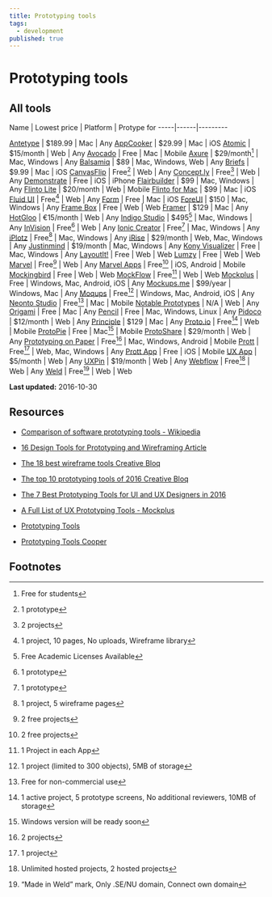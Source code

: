 ```yaml
---
title: Prototyping tools
tags:
  - development
published: true
---
```


# Prototyping tools



## All tools



Name | Lowest price | Platform | Protype for
-----|------|---------

[Antetype](http://www.antetype.com/) | $189.99 | Mac | Any
[AppCooker](http://www.appcooker.com/) | $29.99 | Mac | iOS 
[Atomic](https://atomic.io/) | $15/month | Web | Any
[Avocado](https://github.com/ideo/avocado/)  | Free | Mac | Mobile 
[Axure](http://www.axure.com/) | $29/month[^axure] | Mac, Windows | Any
[Balsamiq](https://balsamiq.com/) | $89 | Mac, Windows, Web | Any
[Briefs](http://giveabrief.com/) | $9.99 | Mac | iOS
[CanvasFlip](https://www.canvasflip.com/) | Free[^canvasflip] | Web | Any
[Concept.ly](http://concept.ly/) | Free[^conceptly] | Web | Any
[Demonstrate](https://itunes.apple.com/in/app/demonstrate-mobile-prototyping/id726285449) | Free | iOS | iPhone
[Flairbuilder](http://flairbuilder.com/)  | $99 | Mac, Windows | Any
[Flinto Lite](https://www.flinto.com/) | $20/month | Web | Mobile
[Flinto for Mac](https://www.flinto.com/mac) | $99 | Mac | iOS
[Fluid UI](https://www.fluidui.com/) | Free[^fluid] | Web | Any
[Form](http://www.relativewave.com/form/) | Free | Mac | iOS
[ForeUI](http://www.foreui.com/) | $150 | Mac, Windows | Any
[Frame Box](http://framebox.org/) | Free | Web | Web
[Framer](https://framerjs.com/) | $129 | Mac | Any
[HotGloo](https://www.hotgloo.com/) | €15/month | Web | Any
[Indigo Studio](http://www.infragistics.com/products/indigo-studio) | $495[^indigo] | Mac, Windows | Any
[InVision](https://www.invisionapp.com/) | Free[^invision] | Web | Any
[Ionic Creator](http://ionic.io/products/creator)  | Free[^ionic] | Mac, Windows | Any
[iPlotz](http://iplotz.com/)  | Free[^iplotz] | Mac, Windows | Any
[iRise](https://www.irise.com/features/prototyping/)  | $29/month | Web, Mac, Windows | Any
[Justinmind](https://www.justinmind.com/) | $19/month | Mac, Windows | Any
[Kony Visualizer](http://www.kony.com/products/visualizer) | Free | Mac, Windows | Any
[LayoutIt!](http://www.layoutit.com/)  | Free | Web | Web
[Lumzy](http://www.lumzy.com/) | Free | Web | Web
[Marvel](https://marvelapp.com/) | Free[^marvel] | Web | Any 
[Marvel Apps](https://marvelapp.com/apps/)  | Free[^marvel] | iOS, Android | Mobile
[Mockingbird](https://gomockingbird.com/home)  | Free | Web | Web
[MockFlow](https://mockflow.com/apps/wireframepro/) | Free[^mockflow] | Web | Web
[Mockplus](http://www.mockplus.com/) | Free | Windows, Mac, Android, iOS | Any
[Mockups.me](http://mockups.me/) | $99/year | Windows, Mac | Any
[Moqups](https://moqups.com/) | Free[^moqups] | Windows, Mac, Android, iOS | Any
[Neonto Studio](https://www.neonto.com/) | Free[^neonto] | Mac | Mobile
[Notable Prototypes](http://zurb.com/notable/features/prototypes) | N/A | Web | Any
[Origami](https://facebook.github.io/origami/) | Free | Mac | Any 
[Pencil](http://pencil.evolus.vn/) | Free | Mac, Windows, Linux | Any 
[Pidoco](https://pidoco.com/en) | $12/month | Web | Any 
[Principle](http://principleformac.com/) | $129 | Mac | Any
[Proto.io](https://proto.io/) | Free[^protoio] | Web | Mobile
[ProtoPie](https://www.protopie.io/) | Free | Mac[^protopie] | Mobile
[ProtoShare](http://www.protoshare.com/) | $29/month |  Web | Any
[Prototyping on Paper](https://popapp.in/) | Free[^pop] | Mac, Windows, Android | Mobile
[Prott](https://prottapp.com/) | Free[^prott] | Web, Mac, Windows | Any
[Prott App](https://itunes.apple.com/app/id917618029) | Free | iOS | Mobile
[UX App](https://www.ux-app.com/) | $5/month | Web | Any
[UXPin](https://www.uxpin.com/) | $19/month | Web | Any
[Webflow](https://webflow.com/) | Free[^webflow] | Web | Any
[Weld](https://www.weld.io/) | Free[^weld] | Web | Web


**Last updated:** 2016-10-30


[^axure]: Free for students
[^canvasflip]: 1 prototype
[^conceptly]: 2 projects
[^fluid]: 1 project, 10 pages, No uploads, Wireframe library
[^indigo]: Free Academic Licenses Available
[^invision]: 1 prototype
[^ionic]: 1 prototype
[^iplotz]: 1 project, 5 wireframe pages
[^marvel]: 2 free projects
[^mockflow]:  1 Project in each App
[^moqups]: 1 project (limited to 300 objects), 5MB of storage
[^neonto]: Free for non-commercial use
[^pop]: 2 projects
[^protoio]: 1 active project, 5 prototype screens, No additional reviewers, 10MB of storage
[^protopie]: Windows version will be ready soon
[^prott]: 1 project
[^webflow]: Unlimited hosted projects, 2 hosted projects
[^weld]: “Made in Weld” mark, Only .SE/NU domain, Connect own domain

## Resources
* [Comparison of software prototyping tools - Wikipedia](https://en.wikipedia.org/wiki/Comparison_of_software_prototyping_tools)
* [16 Design Tools for Prototyping and Wireframing Article](https://www.sitepoint.com/tools-prototyping-wireframing-2/)
* [The 18 best wireframe tools  Creative Bloq](http://www.creativebloq.com/wireframes/top-wireframing-tools-11121302)
* [The top 10 prototyping tools of 2016  Creative Bloq](http://www.creativebloq.com/web-design/top-10-prototyping-tools-2016-21619216)
* [The 7 Best Prototyping Tools for UI and UX Designers in 2016](https://blog.prototypr.io/the-7-best-prototyping-tools-for-ui-and-ux-designers-in-2016-701263ae65e8#.ekrtqfl12)
* [A Full List of UX Prototyping Tools - Mockplus](http://www.mockplus.com/blog/post/121-a-full-list-of-ux-prototyping-tools)


* [Prototyping Tools](http://www.prototypingtools.co/)
* [Prototyping Tools Cooper](http://www.cooper.com/prototyping-tools)

## Footnotes
